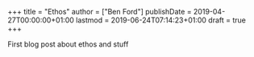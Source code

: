 +++
title = "Ethos"
author = ["Ben Ford"]
publishDate = 2019-04-27T00:00:00+01:00
lastmod = 2019-06-24T07:14:23+01:00
draft = true
+++

First blog post about ethos and stuff
